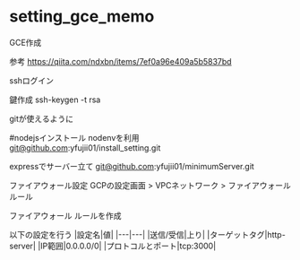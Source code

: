 # setting_gce_memo

GCE作成

参考
https://qiita.com/ndxbn/items/7ef0a96e409a5b5837bd


sshログイン

鍵作成
ssh-keygen -t rsa

gitが使えるように

#nodejsインストール
nodenvを利用
git@github.com:yfujii01/install_setting.git

expressでサーバー立て
git@github.com:yfujii01/minimumServer.git

ファイアウォール設定
GCPの設定画面 > VPCネットワーク > ファイアウォール ルール

ファイアウォール ルールを作成

以下の設定を行う
|設定名|値|
|---|---|
|送信/受信|上り|
|ターゲットタグ|http-server|
|IP範囲|0.0.0.0/0|
|プロトコルとポート|tcp:3000|
